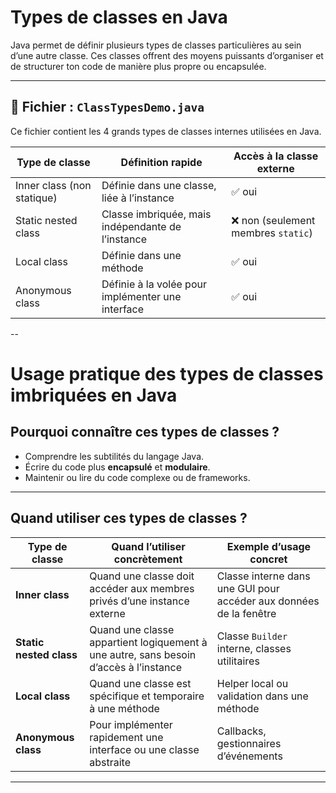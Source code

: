 # Types de classes en Java

Java permet de définir plusieurs types de classes particulières au sein d’une autre classe. Ces classes offrent des moyens puissants d’organiser et de structurer ton code de manière plus propre ou encapsulée.

---

## 📘 Fichier : `ClassTypesDemo.java`

Ce fichier contient les 4 grands types de classes internes utilisées en Java.

| Type de classe           | Définition rapide                                      | Accès à la classe externe |
|--------------------------|--------------------------------------------------------|---------------------------|
| Inner class (non statique) | Définie dans une classe, liée à l’instance            | ✅ oui                    |
| Static nested class        | Classe imbriquée, mais indépendante de l’instance     | ❌ non (seulement membres `static`) |
| Local class                | Définie dans une méthode                              | ✅ oui                    |
| Anonymous class            | Définie à la volée pour implémenter une interface     | ✅ oui                    |

--

# Usage pratique des types de classes imbriquées en Java

## Pourquoi connaître ces types de classes ?


- Comprendre les subtilités du langage Java.
- Écrire du code plus **encapsulé** et **modulaire**.
- Maintenir ou lire du code complexe ou de frameworks.

---

## Quand utiliser ces types de classes ?

| Type de classe           | Quand l’utiliser concrètement                     | Exemple d’usage concret                             |
|-------------------------|-------------------------------------------------|----------------------------------------------------|
| **Inner class**          | Quand une classe doit accéder aux membres privés d’une instance externe | Classe interne dans une GUI pour accéder aux données de la fenêtre |
| **Static nested class**  | Quand une classe appartient logiquement à une autre, sans besoin d’accès à l’instance | Classe `Builder` interne, classes utilitaires       |
| **Local class**          | Quand une classe est spécifique et temporaire à une méthode | Helper local ou validation dans une méthode        |
| **Anonymous class**      | Pour implémenter rapidement une interface ou une classe abstraite | Callbacks, gestionnaires d’événements               |

---



